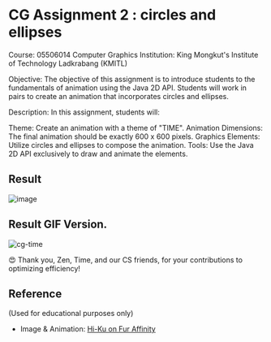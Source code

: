 # CG Assignment 2 : circles and ellipses
Course: 05506014 Computer Graphics
Institution: King Mongkut's Institute of Technology Ladkrabang (KMITL)

Objective:
The objective of this assignment is to introduce students to the fundamentals of animation using the Java 2D API. Students will work in pairs to create an animation that incorporates circles and ellipses.

Description:
In this assignment, students will:

Theme: Create an animation with a theme of "TIME".
Animation Dimensions: The final animation should be exactly 600 x 600 pixels.
Graphics Elements: Utilize circles and ellipses to compose the animation.
Tools: Use the Java 2D API exclusively to draw and animate the elements.

## Result

![image](https://github.com/Buye4h/cg-assignment2/assets/73097117/0156924b-aeec-4f73-acf7-76c40f5a5179)

## Result GIF Version.

![cg-time](https://github.com/Buye4h/cg-assignment2/assets/73097117/db32f97e-e1d0-45ee-98f8-1f3059630449)


😍 Thank you, Zen, Time, and our CS friends, for your contributions to optimizing efficiency!


## Reference
(Used for educational purposes only)

- Image & Animation: [Hi-Ku on Fur Affinity](https://www.furaffinity.net/view/42654462/)
